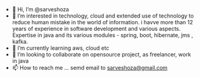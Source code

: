 - 👋 Hi, I’m @sarveshoza
- 👀 I’m interested in technology, cloud and extended use of technology to reduce human mistake in the world of information. 
i havve more than 12 years of experience in software development and various aspects.
Expertise in java and its various modules - spring, boot, hibernate, jms , kafka.
- 🌱 I’m currently learning aws, cloud etc
- 💞️ I’m looking to collaborate on opensource project, as freelancer, work in java 
- 📫 How to reach me ... semd email to sarveshoza@gmail.com

<!---
sarveshoza/sarveshoza is a ✨ special ✨ repository because its `README.md` (this file) appears on your GitHub profile.
You can click the Preview link to take a look at your changes.
--->
